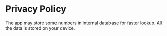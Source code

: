 # Privacy Policy

The app may store some numbers in internal database for faster lookup. All the data is stored on 
your device.
